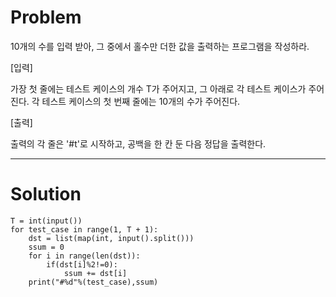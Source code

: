 # Problem

10개의 수를 입력 받아, 그 중에서 홀수만 더한 값을 출력하는 프로그램을 작성하라.

[입력]

가장 첫 줄에는 테스트 케이스의 개수 T가 주어지고, 그 아래로 각 테스트 케이스가 주어진다.
각 테스트 케이스의 첫 번째 줄에는 10개의 수가 주어진다.

[출력]

출력의 각 줄은 '#t'로 시작하고, 공백을 한 칸 둔 다음 정답을 출력한다.

----------------------------------------------
# Solution
```
T = int(input())
for test_case in range(1, T + 1):
    dst = list(map(int, input().split()))
    ssum = 0
    for i in range(len(dst)):
        if(dst[i]%2!=0):
            ssum += dst[i]
    print("#%d"%(test_case),ssum)
```
